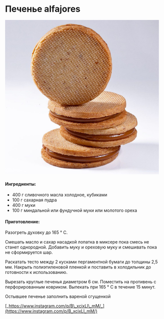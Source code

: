 # Печенье alfajores

![](../../pics/95666448_338017693841593_8658482039353197707_n.jpg)

#### Ингредиенты:

* 400 г сливочного масла холодное, кубиками
* 100 г сахарная пудра
* 400 г муки 
* 100 г миндальной или фундучной муки или молотого ореха

#### Приготовление:

Разогреть духовку до 165 ° C. 

Смешать масло и сахар насадкой лопатка в миксере пока смесь не станет однородной. Добавить муку и ореховую муку и смешивать пока не сформируется шар. 

Раскатать тесто между 2 кусками пергаментной бумаги до толщины 2,5 мм. Накрыть полиэтиленовой пленкой и поставить в холодильник до готовности к использованию. 

Вырезать круглые печенья диаметром 6 см. Поместить на противень с перфорированным ковриком. Выпекать при 165 ° C в течение 15 минут. 

Остывшее печенье заполнить вареной сгущенкой

[_https://www.instagram.com/p/B\_xcixLl\_mM/_](https://www.instagram.com/p/B_xcixLl_mM/)

